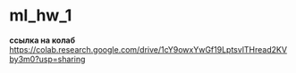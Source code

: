 # ml_hw_1

**ссылка на колаб** https://colab.research.google.com/drive/1cY9owxYwGf19LptsvlTHread2KVby3m0?usp=sharing
